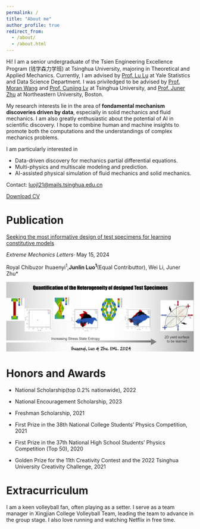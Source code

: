 ```yaml
---
permalink: /
title: "About me"
author_profile: true
redirect_from: 
  - /about/
  - /about.html
---
```


Hi! I am a senior undergraduate of the Tsien Engineering Excellence Program (钱学森力学班) at Tsinghua University, majoring in Theoretical and Applied Mechanics. Currently, I am advised by [Prof. Lu Lu](https://lugroup.yale.edu/) at Yale Statistics and Data Science Department. I was priviledged to be advised by [Prof. Moran Wang](http://www.wanglab-tsinghua.com) and [Prof. Cunjing Lv](https://www.hy.tsinghua.edu.cn/hyen/info/1162/1223.htm) at Tsinghua University, and [Prof. Juner Zhu](https://www.zhujuner.com/) at Northeastern University, Boston.

My research interests lie in the area of **fondamental mechanism discoveries driven by data**, especially in solid mechanics and fluid mechanics.  I am also greatly enthusiastic about the potential of AI in scientific discovery. I hope to combine human and machine insights to promote both the computations and the understandings of complex mechanics problems.

I am particularly interested in
- Data-driven discovery for mechanics partial differential equations.
- Multi-physics and multiscale modeling and prediction.
- AI-assisted physical simulation of fluid mechanics and solid mechanics.

Contact: luojl21@mails.tsinghua.edu.cn

[Download CV](https://Junlin-Luo.github.io/files/JunlinLuo_CV.pdf)
<!-- I am particularly interested  -->

Publication 
======
[Seeking the most informative design of test specimens for learning constitutive models](https://www.sciencedirect.com/science/article/pii/S235243162400049X)

*Extreme Mechanics Letters*· May 15, 2024

Royal Chibuzor Ihuaenyi<sup>1</sup>,**Junlin Luo<sup>1</sup>**(Equal Contributtor), Wei Li, Juner Zhu*
<!-- Royal Chibuzor Ihuaenyi^1, Junlin Luo1(Equal Contributor), Wei Li, Juner Zhu* -->
![Editing a markdown file for a talk](/images/EML.png)

Honors and Awards
======

- National Scholarship(top 0.2% nationwide), 2022

- National Encouragement Scholarship, 2023

- Freshman Scholarship, 2021

- First Prize in the 38th National College Students’ Physics Competition, 2021

- First Prize in the 37th National High School Students’ Physics Competition (Top 50), 2020

- Golden Prize for the 11th Creativity Contest and the 2022 Tsinghua University Creativity Challenge, 2021

Extracurriculum
======

I am a keen volleyball fan, often playing as a setter. I serve as a team manager in Xingjian College Volleyball Team, leading the team to advance in the group stage. I also love running and watching Netflix in free time.

<!-- Create content & metadata
------
For site content, there is one markdown file for each type of content, which are stored in directories like _publications, _talks, _posts, _teaching, or _pages. For example, each talk is a markdown file in the [_talks directory](https://github.com/academicpages/academicpages.github.io/tree/master/_talks). At the top of each markdown file is structured data in YAML about the talk, which the theme will parse to do lots of cool stuff. The same structured data about a talk is used to generate the list of talks on the [Talks page](https://academicpages.github.io/talks), each [individual page](https://academicpages.github.io/talks/2012-03-01-talk-1) for specific talks, the talks section for the [CV page](https://academicpages.github.io/cv), and the [map of places you've given a talk](https://academicpages.github.io/talkmap.html) (if you run this [python file](https://github.com/academicpages/academicpages.github.io/blob/master/talkmap.py) or [Jupyter notebook](https://github.com/academicpages/academicpages.github.io/blob/master/talkmap.ipynb), which creates the HTML for the map based on the contents of the _talks directory).

**Markdown generator**

I have also created [a set of Jupyter notebooks](https://github.com/academicpages/academicpages.github.io/tree/master/markdown_generator
) that converts a CSV containing structured data about talks or presentations into individual markdown files that will be properly formatted for the Academic Pages template. The sample CSVs in that directory are the ones I used to create my own personal website at stuartgeiger.com. My usual workflow is that I keep a spreadsheet of my publications and talks, then run the code in these notebooks to generate the markdown files, then commit and push them to the GitHub repository.

How to edit your site's GitHub repository
------
Many people use a git client to create files on their local computer and then push them to GitHub's servers. If you are not familiar with git, you can directly edit these configuration and markdown files directly in the github.com interface. Navigate to a file (like [this one](https://github.com/academicpages/academicpages.github.io/blob/master/_talks/2012-03-01-talk-1.md) and click the pencil icon in the top right of the content preview (to the right of the "Raw | Blame | History" buttons). You can delete a file by clicking the trashcan icon to the right of the pencil icon. You can also create new files or upload files by navigating to a directory and clicking the "Create new file" or "Upload files" buttons. 

Example: editing a markdown file for a talk
![Editing a markdown file for a talk](/images/editing-talk.png) -->

<!-- For more info
------
More info about configuring Academic Pages can be found in [the guide](https://academicpages.github.io/markdown/). The [guides for the Minimal Mistakes theme](https://mmistakes.github.io/minimal-mistakes/docs/configuration/) (which this theme was forked from) might also be helpful. -->
